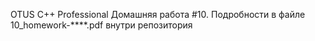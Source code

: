 OTUS C++ Professional Домашняя работа #10. Подробности в файле 10_homework-****.pdf внутри репозитория

